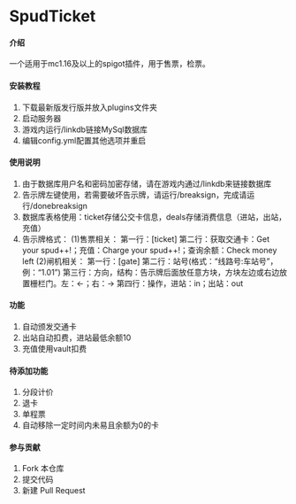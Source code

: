 # SpudTicket

#### 介绍
一个适用于mc1.16及以上的spigot插件，用于售票，检票。

#### 安装教程

1. 下载最新版发行版并放入plugins文件夹
2. 启动服务器
3. 游戏内运行/linkdb链接MySql数据库
4. 编辑config.yml配置其他选项并重启

#### 使用说明

1. 由于数据库用户名和密码加密存储，请在游戏内通过/linkdb来链接数据库
2. 告示牌左键使用，若需要破坏告示牌，请运行/breaksign，完成请运行/donebreaksign
3. 数据库表格使用：ticket存储公交卡信息，deals存储消费信息（进站，出站，充值）
4. 告示牌格式：
   (1)售票相关：
      第一行：[ticket]
      第二行：获取交通卡：Get your spud++!；充值：Charge your spud++!；查询余额：Check money left
   (2)闸机相关：
      第一行：[gate]
      第二行：站号(格式：“线路号:车站号”，例：“1.01”)
      第三行：方向，结构：告示牌后面放任意方块，方块左边或右边放置栅栏门。左：<-；右：->
      第四行：操作，进站：in；出站：out

#### 功能

1. 自动颁发交通卡
2. 出站自动扣费，进站最低余额10
3. 充值使用vault扣费

#### 待添加功能

1. 分段计价
2. 退卡
3. 单程票
4. 自动移除一定时间内未易且余额为0的卡

#### 参与贡献

1.  Fork 本仓库
2.  提交代码
3.  新建 Pull Request